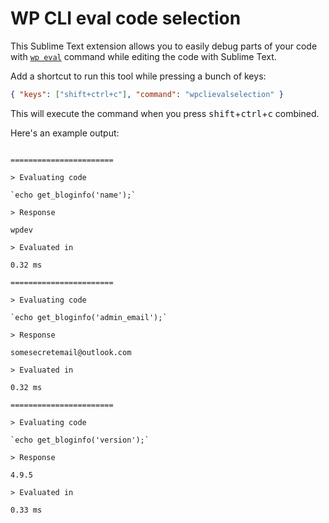 # WP CLI eval code selection

This Sublime Text extension allows you to easily debug parts of your code with [`wp eval`](https://developer.wordpress.org/cli/commands/eval/) command while editing the code with Sublime Text.

Add a shortcut to run this tool while pressing a bunch of keys: 

```json
{ "keys": ["shift+ctrl+c"], "command": "wpclievalselection" }
```

This will execute the command when you press <kbd>shift</kbd>+<kbd>ctrl</kbd>+<kbd>c</kbd> combined.

Here's an example output:

```

=======================

> Evaluating code

`echo get_bloginfo('name');`

> Response

wpdev

> Evaluated in

0.32 ms

=======================

> Evaluating code

`echo get_bloginfo('admin_email');`

> Response

somesecretemail@outlook.com

> Evaluated in

0.32 ms

=======================

> Evaluating code

`echo get_bloginfo('version');`

> Response

4.9.5

> Evaluated in

0.33 ms

```